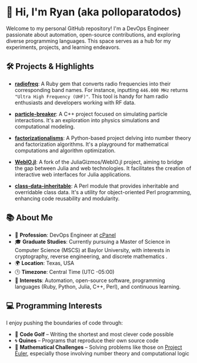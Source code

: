 # 👋 Hi, I'm Ryan (aka polloparatodos)

Welcome to my personal GitHub repository! I'm a DevOps Engineer passionate about automation, open-source contributions, and exploring diverse programming languages. This space serves as a hub for my experiments, projects, and learning endeavors.

## 🛠️ Projects & Highlights

- **[radiofreq](https://github.com/polloparatodos/radiofreq)**: A Ruby gem that converts radio frequencies into their corresponding band names. For instance, inputting `446.000 MHz` returns `"Ultra High Frequency (UHF)"`. This tool is handy for ham radio enthusiasts and developers working with RF data.

- **[particle-breaker](https://github.com/polloparatodos/particle-breaker)**: A C++ project focused on simulating particle interactions. It's an exploration into physics simulations and computational modeling.

- **[factorizationalisms](https://github.com/polloparatodos/factorizationalisms)**: A Python-based project delving into number theory and factorization algorithms. It's a playground for mathematical computations and algorithm optimization.

- **[WebIO.jl](https://github.com/polloparatodos/WebIO.jl)**: A fork of the JuliaGizmos/WebIO.jl project, aiming to bridge the gap between Julia and web technologies. It facilitates the creation of interactive web interfaces for Julia applications.

- **[class-data-inheritable](https://github.com/polloparatodos/class-data-inheritable)**: A Perl module that provides inheritable and overridable class data. It's a utility for object-oriented Perl programming, enhancing code reusability and modularity.

## 📚 About Me

- 💼 **Profession**: DevOps Engineer at [cPanel](https://cpanel.net/)
- 🎓 **Graduate Studies**: Currently pursuing a Master of Science in Computer Science (MSCS) at Baylor University, with interests in cryptography, reverse engineering, and discrete mathematics .
- 🌍 **Location**: Texas, USA
- 🕒 **Timezone**: Central Time (UTC -05:00)
- 🧠 **Interests**: Automation, open-source software, programming languages (Ruby, Python, Julia, C++, Perl), and continuous learning.

## 💻 Programming Interests

I enjoy pushing the boundaries of code through:

- 🔢 **Code Golf** – Writing the shortest and most clever code possible
- 🌀 **Quines** – Programs that reproduce their own source code
- 🧮 **Mathematical Challenges** – Solving problems like those on [Project Euler](https://projecteuler.net), especially those involving number theory and computational logic
